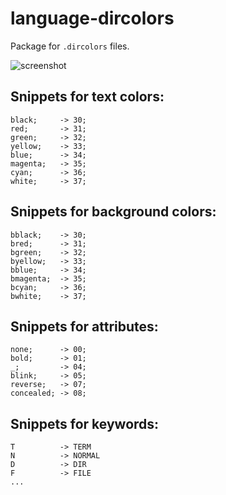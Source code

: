 # language-dircolors

Package for ```.dircolors``` files.

![screenshot](https://github.com/jolkdarr/language-dircolors/raw/master/resources/dircolors.png)

## Snippets for text colors:
```
black;     -> 30;
red;       -> 31;
green;     -> 32;
yellow;    -> 33;
blue;      -> 34;
magenta;   -> 35;
cyan;      -> 36;
white;     -> 37;
```
## Snippets for background colors:
```
bblack;    -> 30;
bred;      -> 31;
bgreen;    -> 32;
byellow;   -> 33;
bblue;     -> 34;
bmagenta;  -> 35;
bcyan;     -> 36;
bwhite;    -> 37;
```
## Snippets for attributes:
```
none;      -> 00;
bold;      -> 01;
_;         -> 04;
blink;     -> 05;
reverse;   -> 07;
concealed; -> 08;
```
## Snippets for keywords:
```
T          -> TERM
N          -> NORMAL
D          -> DIR
F          -> FILE
...
```
